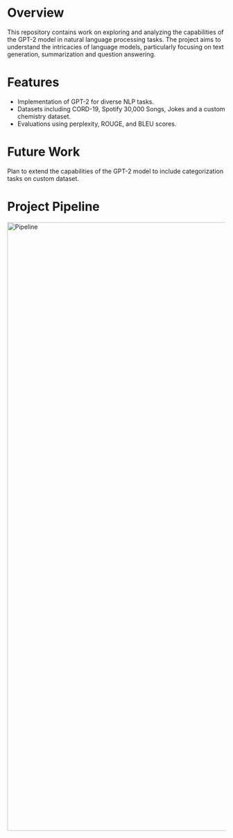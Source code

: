 # Overview
This repository contains work on exploring and analyzing the capabilities of the GPT-2 model in natural language processing tasks. The project aims to understand the intricacies of language models, particularly focusing on text generation, summarization and question answering.

# Features
- Implementation of GPT-2 for diverse NLP tasks.
- Datasets including CORD-19, Spotify 30,000 Songs, Jokes and a custom chemistry dataset.
- Evaluations using perplexity, ROUGE, and BLEU scores.

# Future Work
Plan to extend the capabilities of the GPT-2 model to include categorization tasks on custom dataset. 

# Project Pipeline
<img width="1400" alt="Pipeline" src="https://github.com/monsieurupanshu/GPT2-for-diverse-test-applications/assets/43117284/3c530db2-7899-4a9e-83ab-3451109bd3b2">
